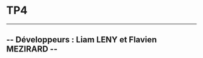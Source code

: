 # TP4
--------------------------------------------------
-- Développeurs : Liam LENY et Flavien MEZIRARD --
--------------------------------------------------
